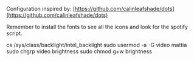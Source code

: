 Configuration inspired by: [https://github.com/calinleafshade/dots](https://github.com/calinleafshade/dots)

Remember to install the fonts to see all the icons and look for the spotify script.

cs /sys/class/backlight/intel\_backlight
sudo usermod -a -G video mattia
sudo chgrp video brightness
sudo chmod g+w brightness

